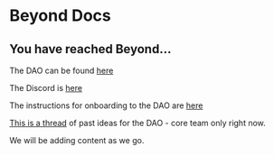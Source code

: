 # Beyond Docs

## You have reached Beyond...

The DAO can be found [here](https://app.daohaus.club/dao/0x64/0x485afaf2ffdb2a32a543b19e6fe3f34d078337ad)

The Discord is [here](https://discord.gg/w85Hdf8FNA)

The instructions for onboarding to the DAO are [here](https://wildcat.nohost.me//hedgedoc/bDMz50PoQjiDI6Inm-bjpQ?view)

[This is a thread](https://wegobeyond.xyz/discourse/t/library-of-ideas-for-the-dao/12) of past ideas for the DAO - core team only right now.

We will be adding content as we go.
